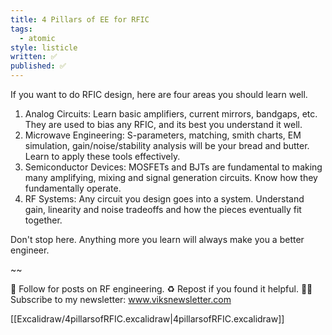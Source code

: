 ```yaml
---
title: 4 Pillars of EE for RFIC
tags:
  - atomic
style: listicle
written: ✅
published: ✅
---
```

If you want to do RFIC design, here are four areas you should learn well.

1. Analog Circuits: Learn basic amplifiers, current mirrors, bandgaps, etc. They are used to bias any RFIC, and its best you understand it well.
2. Microwave Engineering: S-parameters, matching, smith charts, EM simulation, gain/noise/stability analysis will be your bread and butter. Learn to apply these tools effectively.
3. Semiconductor Devices: MOSFETs and BJTs are fundamental to making many amplifying, mixing and signal generation circuits. Know how they fundamentally operate.
4. RF Systems: Any circuit you design goes into a system. Understand gain, linearity and noise tradeoffs and how the pieces eventually fit together.

Don't stop here. Anything more you learn will always make you a better engineer.

~~

🔔 Follow for posts on RF engineering.
♻️ Repost if you found it helpful.
✍🏼 Subscribe to my newsletter: www.viksnewsletter.com

[[Excalidraw/4pillarsofRFIC.excalidraw|4pillarsofRFIC.excalidraw]]

